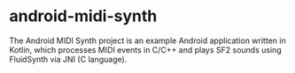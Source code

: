 # android-midi-synth
The Android MIDI Synth project is an example Android application written in Kotlin, which processes MIDI events in C/C++ and plays SF2 sounds using FluidSynth via JNI (C language).

